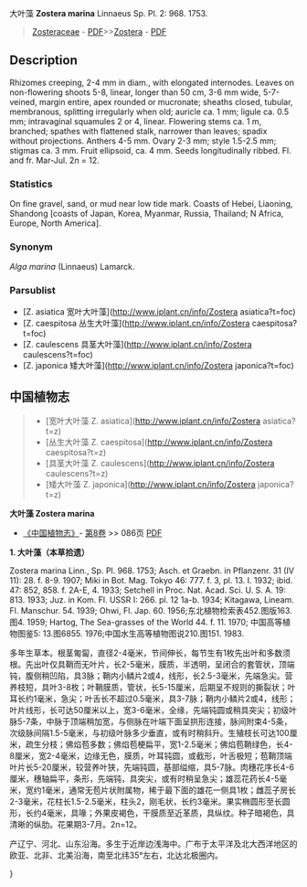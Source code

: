 大叶藻 **Zostera marina** Linnaeus Sp. Pl. 2: 968. 1753.

> [Zosteraceae](http://www.iplant.cn/info/Zosteraceae?t=foc) - [PDF](http://www.iplant.cn/foc/pdf/Zosteraceae.pdf)>>[Zostera](http://www.iplant.cn/info/Zostera?t=foc) - [PDF](http://www.iplant.cn/foc/pdf/Zostera.pdf)

## Description

Rhizomes creeping, 2-4 mm in diam., with elongated internodes. Leaves on non-flowering shoots 5-8, linear, longer than 50 cm, 3-6 mm wide, 5-7-veined, margin entire, apex rounded or mucronate; sheaths closed, tubular, membranous, splitting irregularly when old; auricle ca. 1 mm; ligule ca. 0.5 mm; intravaginal squamules 2 or 4, linear. Flowering stems ca. 1 m, branched; spathes with flattened stalk, narrower than leaves; spadix without projections. Anthers 4-5 mm. Ovary 2-3 mm; style 1.5-2.5 mm; stigmas ca. 3 mm. Fruit ellipsoid, ca. 4 mm. Seeds longitudinally ribbed. Fl. and fr. Mar-Jul. 2*n* = 12.

### Statistics
On fine gravel, sand, or mud near low tide mark. Coasts of Hebei, Liaoning, Shandong [coasts of Japan, Korea, Myanmar, Russia, Thailand; N Africa, Europe, North America].

### Synonym
*Alga marina* (Linnaeus) Lamarck.

### Parsublist

* [Z.  asiatica  宽叶大叶藻](http://www.iplant.cn/info/Zostera asiatica?t=foc)
* [Z.  caespitosa  丛生大叶藻](http://www.iplant.cn/info/Zostera caespitosa?t=foc)
* [Z.  caulescens  具茎大叶藻](http://www.iplant.cn/info/Zostera caulescens?t=foc)
* [Z.  japonica  矮大叶藻](http://www.iplant.cn/info/Zostera japonica?t=foc)

## 中国植物志

> * [宽叶大叶藻  Z.  asiatica](http://www.iplant.cn/info/Zostera asiatica?t=z)
> * [丛生大叶藻  Z.  caespitosa](http://www.iplant.cn/info/Zostera caespitosa?t=z)
> * [具茎大叶藻  Z.  caulescens](http://www.iplant.cn/info/Zostera caulescens?t=z)
> * [矮大叶藻  Z.  japonica](http://www.iplant.cn/info/Zostera japonica?t=z)

**大叶藻 Zostera marina**

* [《中国植物志》](http://www.iplant.cn/frps)- [第8卷](http://www.iplant.cn/frps/vol/8) >> 086页 [PDF](http://www.iplant.cn/frps/pdf/8/086.pdf)

**1. 大叶藻（本草拾遗）**

Zostera marina Linn., Sp. Pl. 968. 1753; Asch. et Graebn. in Pflanzenr. 31 (IV 11): 28. f. 8-9. 1907; Miki in Bot. Mag. Tokyo 46: 777. f. 3, pl. 13. I. 1932; ibid. 47: 852, 858. f. 2A-E, 4. 1933; Setchell in Proc. Nat. Acad. Sci. U. S. A. 19: 813. 1933; Juz. in Kom. Fl. USSR I: 266. pl. 12 1a-b. 1934; Kitagawa, Lineam. Fl. Manschur. 54. 1939; Ohwi, Fl. Jap. 60. 1956;东北植物检索表452.图版163.图4. 1959; Hartog, The Sea-grasses of the World 44. f. 11. 1970; 中国高等植物图鉴5: 13.图6855. 1976;中国水生高等植物图说210.图151. 1983.

多年生草本。根茎匍匐，直径2-4毫米，节间伸长，每节生有1枚先出叶和多数须根。先出叶仅具鞘而无叶片，长2-5毫米，膜质，半透明，呈闭合的套管状，顶端钝，腹侧稍凹陷，具3脉；鞘内小鳞片2或4，线形，长2.5-3毫米，先端急尖。营养枝短，具叶3-8枚；叶鞘膜质，管状，长5-15厘米，后期呈不规则的撕裂状；叶耳长约1毫米，急尖；叶舌长不超过0.5毫米，具3-7脉；鞘内小鳞片2或4，线形；叶片线形，长可达50厘米以上，宽3-6毫米，全缘，先端钝圆或稍具突尖；初级叶脉5-7条，中脉于顶端稍加宽，与侧脉在叶端下面呈拱形连接，脉间附束4-5条，次级脉间隔1.5-5毫米，与初级叶脉多少垂直，或有时稍斜升。生殖枝长可达100厘米，疏生分枝；佛焰苞多数；佛焰苞梗扁平，宽1-2.5毫米；佛焰苞鞘绿色，长4-8厘米，宽2-4毫米，边缘无色，膜质，叶耳钝圆，或截形，叶舌极短；苞鞘顶端叶片长5-20厘米，较营养叶狭，先端钝圆，基部缢缩，具5-7脉。肉穗花序长4-6厘米，穗轴扁平，条形，先端钝，具突尖，或有时稍呈急尖；雄蕊花药长4-5毫米，宽约1毫米，通常无苞片状附属物，稀于最下面的雄花一侧具1枚；雌蕊子房长2-3毫米，花柱长1.5-2.5毫米，柱头2，刚毛状，长约3毫米。果实椭圆形至长圆形，长约4毫米，具喙；外果皮褐色，干膜质至近革质，具纵纹。种子暗褐色，具清晰的纵肋。花果期3-7月。2n=12。

产辽宁、河北、山东沿海。多生于近岸边浅海中。广布于太平洋及北大西洋地区的欧亚、北非、北美沿海，南至北纬35°左右，北达北极圈内。

}